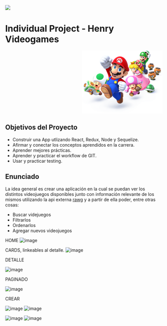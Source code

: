 <p align='left'>
    <img src='https://static.wixstatic.com/media/85087f_0d84cbeaeb824fca8f7ff18d7c9eaafd~mv2.png/v1/fill/w_160,h_30,al_c,q_85,usm_0.66_1.00_0.01/Logo_completo_Color_1PNG.webp' </img>
</p>

# Individual Project - Henry Videogames

<p align="right">
  <img height="200" src="./videogame.png" />
</p>

## Objetivos del Proyecto

- Construir una App utlizando React, Redux, Node y Sequelize.
- Afirmar y conectar los conceptos aprendidos en la carrera.
- Aprender mejores prácticas.
- Aprender y practicar el workflow de GIT.
- Usar y practicar testing.


## Enunciado

La idea general es crear una aplicación en la cual se puedan ver los distintos videojuegos disponibles junto con información relevante de los mismos utilizando la api externa [rawg](https://rawg.io/apidocs) y a partir de ella poder, entre otras cosas:

  - Buscar videjuegos
  - Filtrarlos 
  - Ordenarlos
  - Agregar nuevos videojuegos

HOME 
![image](https://user-images.githubusercontent.com/71469341/133300777-307518c8-fcbf-4668-9e63-da1440ed5ef5.png)

CARDS, linkeables al detalle.
![image](https://user-images.githubusercontent.com/71469341/148656625-d4ff5bba-e89c-469f-9621-944314b08b49.png)

DETALLE
<!-- ![image](https://user-images.githubusercontent.com/71469341/133302383-8a8a47b1-71ea-4ee7-9abd-c908c922501a.png) -->
<!-- ![image](https://user-images.githubusercontent.com/71469341/133303272-01a67a9c-5c44-4df9-9083-818d226533f4.png) -->
![image](https://user-images.githubusercontent.com/71469341/148656656-05b3d50e-9977-4423-8652-84fee34e8bc3.png)

PAGINADO
<!-- ![image](https://user-images.githubusercontent.com/71469341/133302112-642c080b-8058-4822-a669-25412a70cd82.png) -->
<!-- ![image](https://user-images.githubusercontent.com/71469341/148656705-494d0a96-c9c9-4d84-9213-6d8c1bfb0fbd.png) -->
![image](https://user-images.githubusercontent.com/71469341/148656750-283b131f-244d-443e-a5bb-d5a4f8632238.png)


CREAR
<!-- ![image](https://user-images.githubusercontent.com/71469341/133304359-94cd6844-e90b-492e-a250-abd005c5968b.png) -->
![image](https://user-images.githubusercontent.com/71469341/148656997-df247dd0-1f8f-4d14-aca9-fe30c96cdec4.png)
![image](https://user-images.githubusercontent.com/71469341/148657273-18be6ff7-3732-48d9-a80c-85d98e0a01b9.png)

<!-- ![image](https://user-images.githubusercontent.com/71469341/133304115-32dbf90e-2d0f-455f-9988-3ad87f17e348.png) -->
![image](https://user-images.githubusercontent.com/71469341/148657318-1ff126f3-8796-44b4-86fd-6b153d9c7266.png)
![image](https://user-images.githubusercontent.com/71469341/148657298-3e090399-fdf6-4128-9f47-eb4b54d5a358.png)

